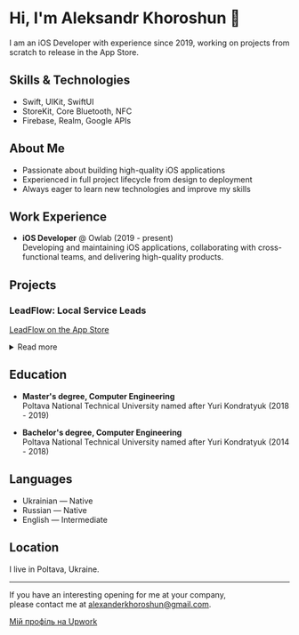 # Hi, I'm Aleksandr Khoroshun 👋

I am an iOS Developer with experience since 2019, working on projects from scratch to release in the App Store.

## Skills & Technologies

- Swift, UIKit, SwiftUI  
- StoreKit, Core Bluetooth, NFC  
- Firebase, Realm, Google APIs  

## About Me

- Passionate about building high-quality iOS applications  
- Experienced in full project lifecycle from design to deployment  
- Always eager to learn new technologies and improve my skills  

## Work Experience

- **iOS Developer** @ Owlab (2019 - present)  
  Developing and maintaining iOS applications, collaborating with cross-functional teams, and delivering high-quality products.

## Projects

### LeadFlow: Local Service Leads

[LeadFlow on the App Store](https://apps.apple.com/us/app/leadflow-local-service-leads/id6743531643)

<details>
<summary>Read more</summary>

**LeadFlow** is a mobile app designed for contractors and local service professionals to get real customer leads fast. It continuously monitors local online requests 24/7 and sends instant notifications when someone nearby needs a service like landscaping, roofing, remodeling, fencing, and more.

The app helps users grow their business without spending money on ads by connecting them directly with people actively looking for services.

### ✅ My role:
- Developed the entire iOS app from scratch to release
- Implemented push notification system for real-time leads
- Integrated maps and geolocation features using **MapKit**
- Added **In-App Purchases** to enable premium features

### 🛠 Technologies & Skills:
- Swift
- UIKit
- MapKit
- In-App Purchases
- Push Notifications

</details>

## Education

- **Master's degree, Computer Engineering**  
  Poltava National Technical University named after Yuri Kondratyuk (2018 - 2019)

- **Bachelor's degree, Computer Engineering**  
  Poltava National Technical University named after Yuri Kondratyuk (2014 - 2018)

## Languages

- Ukrainian — Native  
- Russian — Native  
- English — Intermediate  

## Location

I live in Poltava, Ukraine.

---

If you have an interesting opening for me at your company,  
please contact me at [alexanderkhoroshun@gmail.com](mailto:alexanderkhoroshun@gmail.com).

[Мій профіль на Upwork](https://www.upwork.com/freelancers/~01078af842481506b4)
